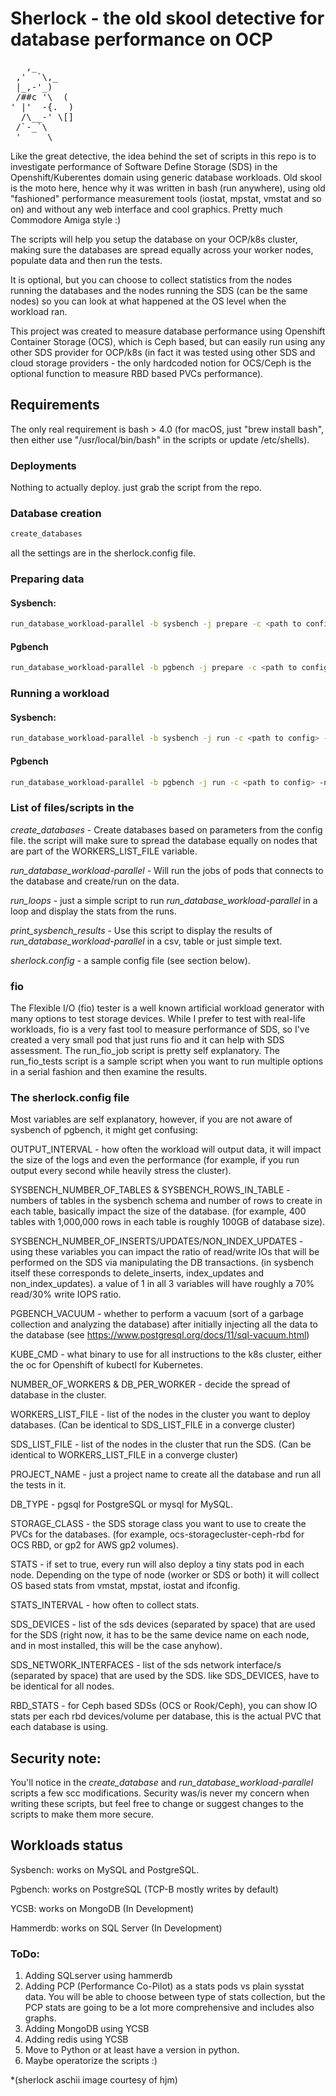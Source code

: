 # Sherlock - the old skool detective for database performance on OCP

<pre>
   ,_       
 ,'  `\,_   
 |_,-'_)    
 /##c '\  ( 
' |'  -{.  )
  /\__-' \[]
 /`-_`\     
 '     \    
</pre>

Like the great detective, the idea behind the set of scripts in this repo is to investigate performance of Software Define Storage (SDS) in the Openshift/Kuberentes domain using generic database workloads.
Old skool is the moto here, hence why it was written in bash (run anywhere), using old "fashioned" performance measurement tools (iostat, mpstat, vmstat and so on) and without any web interface and cool graphics. Pretty much Commodore Amiga style :)

The scripts will help you setup the database on your OCP/k8s cluster, making sure the databases are spread equally across your worker nodes, populate data and then run the tests.

It is optional, but you can choose to collect statistics from the nodes running the databases and the nodes running the SDS (can be the same nodes) so you can look at what happened at the OS level when the workload ran.

This project was created to measure database performance using  Openshift Container Storage (OCS), which is Ceph based, but can easily run using any other SDS provider for OCP/k8s (in fact it was tested using other SDS and cloud storage providers - the only hardcoded notion for OCS/Ceph is the optional function to measure RBD based PVCs performance).

## Requirements

The only real requirement is bash > 4.0 
(for macOS, just "brew install bash", then either use "/usr/local/bin/bash" in the scripts or update /etc/shells). 

### Deployments

Nothing to actually deploy. just grab the script from the repo.

### Database creation
```bash
create_databases
```
all the settings are in the sherlock.config file.

### Preparing data
#### Sysbench:
```bash
run_database_workload-parallel -b sysbench -j prepare -c <path to config>
```
#### Pgbench
```bash
run_database_workload-parallel -b pgbench -j prepare -c <path to config>
```

### Running a workload
#### Sysbench:
```bash
run_database_workload-parallel -b sysbench -j run -c <path to config> -n <some name for the run>
```
#### Pgbench
```bash
run_database_workload-parallel -b pgbench -j run -c <path to config> -n <some name for the run>
```

### List of files/scripts in the
_create_databases_ - Create databases based on parameters from the config file. the script will make sure to spread the database equally on nodes that are part of the WORKERS_LIST_FILE variable.

_run_database_workload-parallel_ - Will run the jobs of pods that connects to the database and create/run on the data.

_run_loops_ - just a simple script to run _run_database_workload-parallel_ in a loop and display the stats from the runs.

_print_sysbench_results_ - Use this script to display the results of _run_database_workload-parallel_ in a csv, table or just simple text.

_sherlock.config_ - a sample config file (see section below).

### fio
The Flexible I/O (fio) tester is a well known artificial workload generator with many options to test storage devices.
While I prefer to test with real-life workloads, fio is a very fast tool to measure performance of SDS, so I've created a very small pod that just runs fio and it can help with SDS assessment.
The run_fio_job script is pretty self explanatory. The run_fio_tests script is a sample script when you want to run multiple options in a serial fashion and then examine the results.

### The sherlock.config file
Most variables are self explanatory, however, if you are not aware of sysbench of pgbench, it might get confusing:

OUTPUT_INTERVAL - how often the workload will output data, it will impact the size of the logs and even the performance (for example, if you run output every second while heavily stress the cluster).

SYSBENCH_NUMBER_OF_TABLES & SYSBENCH_ROWS_IN_TABLE - numbers of tables in the sysbench schema and number of rows to create in each table, basically impact the size of the database. (for example, 400 tables with 1,000,000 rows in each table is roughly 100GB of database size).

SYSBENCH_NUMBER_OF_INSERTS/UPDATES/NON_INDEX_UPDATES - using these variables you can impact the ratio of read/write IOs that will be performed on the SDS via manipulating the DB transactions. (in sysbench itself these corresponds to delete_inserts, index_updates and non_index_updates). a value of 1 in all 3 variables will have roughly a 70% read/30% write IOPS ratio.

PGBENCH_VACUUM - whether to perform a vacuum (sort of a garbage collection and analyzing the database) after initially injecting all the data to the database (see https://www.postgresql.org/docs/11/sql-vacuum.html)

KUBE_CMD - what binary to use for all instructions to the k8s cluster, either the oc for Openshift of kubectl for Kubernetes.

NUMBER_OF_WORKERS & DB_PER_WORKER - decide the spread of database in the cluster.

WORKERS_LIST_FILE - list of the nodes in the cluster you want to deploy databases. (Can be identical to SDS_LIST_FILE in a converge cluster)

SDS_LIST_FILE - list of the nodes in the cluster that run the SDS. (Can be identical to WORKERS_LIST_FILE in a converge cluster)

PROJECT_NAME - just a project name to create all the database and run all the tests in it.

DB_TYPE - pgsql for PostgreSQL or mysql for MySQL.

STORAGE_CLASS - the SDS storage class you want to use to create the PVCs for the databases. (for example, ocs-storagecluster-ceph-rbd for OCS RBD, or gp2 for AWS gp2 volumes).

STATS - if set to true, every run will also deploy a tiny stats pod in each node. Depending on the type of node (worker or SDS or both) it will collect OS based stats from vmstat, mpstat, iostat and ifconfig.

STATS_INTERVAL - how often to collect stats.

SDS_DEVICES - list of the sds devices (separated by space) that are used for the SDS (right now, it has to be the same device name on each node, and in most installed, this will be the case anyhow).

SDS_NETWORK_INTERFACES - list of the sds network interface/s (separated by space) that are used by the SDS. like SDS_DEVICES, have to be identical for all nodes.

RBD_STATS - for Ceph based SDSs (OCS or Rook/Ceph), you can show IO stats per each rbd devices/volume per database, this is the actual PVC that each database is using.

## Security note:
You'll notice in the _create_database_ and _run_database_workload-parallel_ scripts a few scc modifications. 
Security was/is never my concern when writing these scripts, but feel free to change or suggest changes to the scripts to make them more secure.

## Workloads status

Sysbench: works on MySQL and PostgreSQL.

Pgbench: works on PostgreSQL (TCP-B mostly writes by default)

YCSB: works on MongoDB (In Development)

Hammerdb: works on SQL Server (In Development)

### ToDo:
1. Adding SQLserver using hammerdb
2. Adding PCP (Performance Co-Pilot) as a stats pods vs plain sysstat data. You will be able to choose between type of stats collection, but the PCP stats are going to be a lot more comprehensive and includes also graphs.
3. Adding MongoDB using YCSB
4. Adding redis using YCSB
5. Move to Python or at least have a version in python.
6. Maybe operatorize the scripts :)

\*(sherlock aschii image courtesy of hjm)
